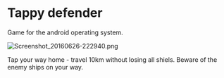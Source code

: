 # Tappy defender #

Game for the android operating system.

![Screenshot_20160626-222940.png](https://bitbucket.org/repo/kLaanz/images/2644188416-Screenshot_20160626-222940.png)

Tap your way home - travel 10km without losing all shiels. Beware of the enemy ships on your way.